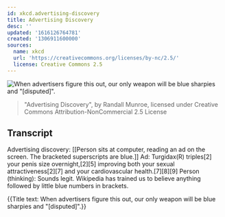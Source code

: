 ```yaml
---
id: xkcd.advertising-discovery
title: Advertising Discovery
desc: ''
updated: '1616126764781'
created: '1306911600000'
sources:
  name: xkcd
  url: 'https://creativecommons.org/licenses/by-nc/2.5/'
  license: Creative Commons 2.5
---
```

![When advertisers figure this out, our only weapon will be blue sharpies and "[disputed]".](https://imgs.xkcd.com/comics/citations.png)
> "Advertising Discovery", by Randall Munroe, licensed under Creative Commons Attribution-NonCommercial 2.5 License

## Transcript
Advertising discovery:
[[Person sits at computer, reading an ad on the screen. The bracketed superscripts are blue.]]
Ad: Turgidax(R) triples[2] your penis size overnight,[2][5] improving both your sexual attractiveness[2][7] and your cardiovascular health.[7][8][9]
Person (thinking): Sounds legit.
Wikipedia has trained us to believe anything followed by little blue numbers in brackets.

{{Title text: When advertisers figure this out, our only weapon will be blue sharpies and "[disputed]".}}
